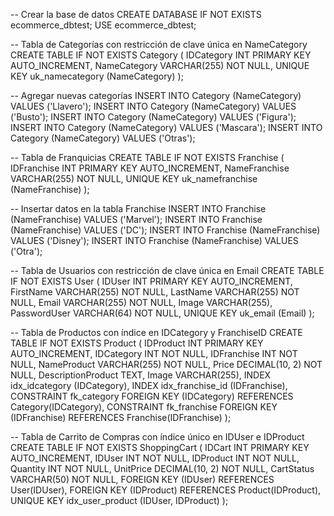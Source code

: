 -- Crear la base de datos
CREATE DATABASE IF NOT EXISTS ecommerce_dbtest;
USE ecommerce_dbtest;

-- Tabla de Categorías con restricción de clave única en NameCategory
CREATE TABLE IF NOT EXISTS Category (
IDCategory INT PRIMARY KEY AUTO_INCREMENT,
NameCategory VARCHAR(255) NOT NULL,
UNIQUE KEY uk_namecategory (NameCategory)
);

-- Agregar nuevas categorías
INSERT INTO Category (NameCategory) VALUES ('Llavero');
INSERT INTO Category (NameCategory) VALUES ('Busto');
INSERT INTO Category (NameCategory) VALUES ('Figura');
INSERT INTO Category (NameCategory) VALUES ('Mascara');
INSERT INTO Category (NameCategory) VALUES ('Otras');

-- Tabla de Franquicias
CREATE TABLE IF NOT EXISTS Franchise (
IDFranchise INT PRIMARY KEY AUTO_INCREMENT,
NameFranchise VARCHAR(255) NOT NULL,
UNIQUE KEY uk_namefranchise (NameFranchise)
);

-- Insertar datos en la tabla Franchise
INSERT INTO Franchise (NameFranchise) VALUES ('Marvel');
INSERT INTO Franchise (NameFranchise) VALUES ('DC');
INSERT INTO Franchise (NameFranchise) VALUES ('Disney');
INSERT INTO Franchise (NameFranchise) VALUES ('Otra');

-- Tabla de Usuarios con restricción de clave única en Email
CREATE TABLE IF NOT EXISTS User (
IDUser INT PRIMARY KEY AUTO_INCREMENT,
FirstName VARCHAR(255) NOT NULL,
LastName VARCHAR(255) NOT NULL,
Email VARCHAR(255) NOT NULL,
Image VARCHAR(255),
PasswordUser VARCHAR(64) NOT NULL,
UNIQUE KEY uk_email (Email)
);

-- Tabla de Productos con índice en IDCategory y FranchiseID
CREATE TABLE IF NOT EXISTS Product (
IDProduct INT PRIMARY KEY AUTO_INCREMENT,
IDCategory INT NOT NULL,
IDFranchise INT NOT NULL,
NameProduct VARCHAR(255) NOT NULL,
Price DECIMAL(10, 2) NOT NULL,
DescriptionProduct TEXT,
Image VARCHAR(255),
INDEX idx_idcategory (IDCategory),
INDEX idx_franchise_id (IDFranchise),
CONSTRAINT fk_category
FOREIGN KEY (IDCategory)
REFERENCES Category(IDCategory),
CONSTRAINT fk_franchise
FOREIGN KEY (IDFranchise)
REFERENCES Franchise(IDFranchise)
);

-- Tabla de Carrito de Compras con índice único en IDUser e IDProduct
CREATE TABLE IF NOT EXISTS ShoppingCart (
IDCart INT PRIMARY KEY AUTO_INCREMENT,
IDUser INT NOT NULL,
IDProduct INT NOT NULL,
Quantity INT NOT NULL,
UnitPrice DECIMAL(10, 2) NOT NULL,
CartStatus VARCHAR(50) NOT NULL,
FOREIGN KEY (IDUser) REFERENCES User(IDUser),
FOREIGN KEY (IDProduct) REFERENCES Product(IDProduct),
UNIQUE KEY idx_user_product (IDUser, IDProduct)
);
